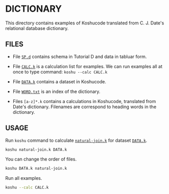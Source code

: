 DICTIONARY
======================

This directory contains examples of Koshucode
translated from C. J. Date's relational database
dictionary.


FILES
----------------------

* File [`SP.d`][SP.d] contains schema in Tutorial D
  and data in tabluar form.
  
* File [`CALC.k`][CALC.k] is a calculation list for examples.
  We can run examples all at once to type command:
  `koshu --calc CALC.k`
  
* File [`DATA.k`][DATA.k] contains a dataset in Koshucode.
  
* File [`WORD.txt`][WORD.txt] is an index of the dictionary.
  
* Files `[a-z]*.k` contains a calculations in Koshucode,
  translated from Date's dictionary.
  Filenames are correspond to heading words in the dictionary.

  
USAGE
----------------------

Run `koshu` command to calculate [`natural-join.k`][natural-join.k]
for dataset [`DATA.k`][DATA.k].

``` sh
koshu natural-join.k DATA.k
```

You can change the order of files.

``` sh
koshu DATA.k natural-join.k
```

Run all examples.

``` sh
koshu --calc CALC.k
```


[SP.d]: SP.d
[CALC.k]: CALC.k
[DATA.k]: DATA.k
[WORD.txt]: WORD.txt
[natural-join.k]: natural-join.k

